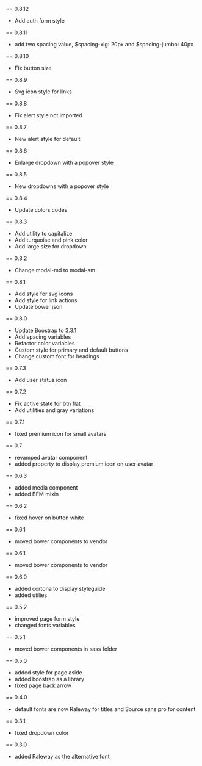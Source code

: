 == 0.8.12
  * Add auth form style

== 0.8.11
  * add two spacing value, $spacing-xlg: 20px and $spacing-jumbo: 40px

== 0.8.10
  * Fix button size

== 0.8.9
  * Svg icon style for links

== 0.8.8
  * Fix alert style not imported

== 0.8.7
  * New alert style for default

== 0.8.6
  * Enlarge dropdown with a popover style

== 0.8.5
  * New dropdowns with a popover style

== 0.8.4
  * Update colors codes

== 0.8.3
  * Add utility to capitalize
  * Add turquoise and pink color
  * Add large size for dropdown

== 0.8.2
  * Change modal-md to modal-sm

== 0.8.1
  * Add style for svg icons
  * Add style for link actions
  * Update bower json

== 0.8.0
  * Update Boostrap to 3.3.1
  * Add spacing variables
  * Refactor color variables
  * Custom style for primary and default buttons
  * Change custom font for headings

== 0.7.3
  * Add user status icon

== 0.7.2
  * Fix active state for btn flat
  * Add utilities and gray variations

== 0.7.1
  * fixed premium icon for small avatars

== 0.7
  * revamped avatar component
  * added property to display premium icon on user avatar

== 0.6.3
  * added media component
  * added BEM mixin

== 0.6.2
  * fixed hover on button white

== 0.6.1
  * moved bower components to vendor

== 0.6.1
  * moved bower components to vendor

== 0.6.0
  * added cortona to display styleguide
  * added utilies

== 0.5.2
  * improved page form style
  * changed fonts variables

== 0.5.1
  * moved bower components in sass folder

== 0.5.0
  * added style for page aside
  * added boostrap as a library
  * fixed page back arrow

== 0.4.0
  * default fonts are now Raleway for titles and Source sans pro for content

== 0.3.1
  * fixed dropdown color

== 0.3.0
  * added Raleway as the alternative font
